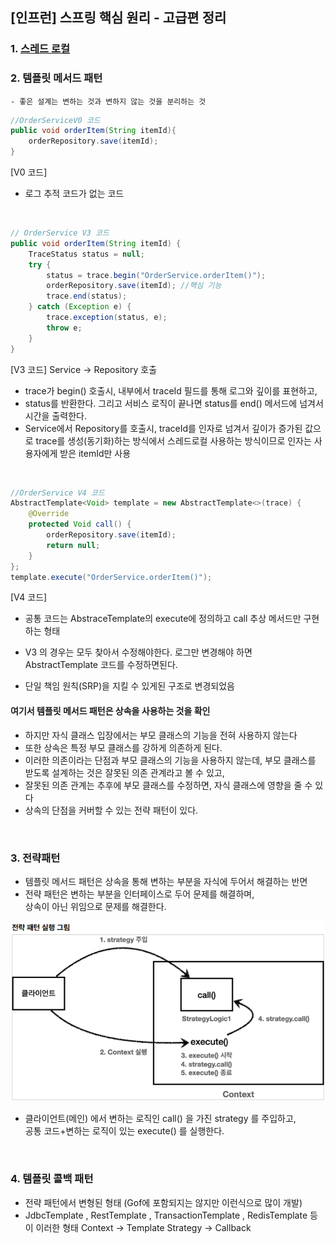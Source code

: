 ## [인프런] 스프링 핵심 원리 - 고급편 정리

### 1. [스레드 로컬](https://velog.io/@jiny798/ThreadLocal-In-Java)
### 2. 템플릿 메서드 패턴
    - 좋은 설계는 변하는 것과 변하지 않는 것을 분리하는 것

```java
//OrderServiceV0 코드
public void orderItem(String itemId){
    orderRepository.save(itemId);
}
```
[V0 코드]
- 로그 추적 코드가 없는 코드

<br/>

```java
// OrderService V3 코드
public void orderItem(String itemId) {
    TraceStatus status = null;
    try {
        status = trace.begin("OrderService.orderItem()");
        orderRepository.save(itemId); //핵심 기능
        trace.end(status);
    } catch (Exception e) {
        trace.exception(status, e);
        throw e;
    }
}
```
[V3 코드] Service -> Repository 호출
- trace가 begin() 호출시, 내부에서 traceId 필드를 통해 로그와 깊이를 표현하고,
- status를 반환한다. 그리고 서비스 로직이 끝나면 status를 end() 메서드에 넘겨서 시간을 출력한다.
- Service에서 Repository를 호출시, traceId를 인자로 넘겨서 깊이가 증가된 값으로 trace를 생성(동기화)하는 방식에서 스레드로컬 사용하는 방식이므로 인자는 사용자에게 받은 itemId만 사용

<br/>

```java
//OrderService V4 코드
AbstractTemplate<Void> template = new AbstractTemplate<>(trace) {
    @Override
    protected Void call() {
        orderRepository.save(itemId);
        return null;
    }
};
template.execute("OrderService.orderItem()");
```

[V4 코드]
- 공통 코드는 AbstraceTemplate의 execute에 정의하고
call 추상 메서드만 구현하는 형태
- V3 의 경우는 모두 찾아서 수정해야한다.
로그만 변경해야 하면 AbstractTemplate 코드를 수정하면된다.

- 단일 책임 원칙(SRP)을 지킬 수 있게된 구조로 변경되었음

#### 여기서 템플릿 메서드 패턴은 상속을 사용하는 것을 확인
- 하지만 자식 클래스 입장에서는 부모 클래스의 기능을 전혀 사용하지 않는다
- 또한 상속은 특정 부모 클래스를 강하게 의존하게 된다.
- 이러한 의존이라는 단점과 부모 클래스의 기능을 사용하지 않는데, 부모 클래스를 받도록 
설계하는 것은 잘못된 의존 관계라고 볼 수 있고,
- 잘못된 의존 관계는 추후에 부모 클래스를 수정하면, 자식 클래스에 영향을 줄 수 있다
- 상속의 단점을 커버할 수 있는 전략 패턴이 있다.

<br/>

### 3. 전략패턴
- 템플릿 메서드 패턴은 상속을 통해 변하는 부분을 자식에 두어서 해결하는 반면
- 전략 패턴은 변하는 부분을 인터페이스로 두어 문제를 해결하며,
<br/> 상속이 아닌 위임으로 문제를 해결한다.

![img.png](img.png)
- 클라이언트(메인) 에서 변하는 로직인 call() 을 가진 strategy 를 주입하고,
<br/> 공통 코드+변하는 로직이 있는 execute() 를 실행한다.

<br/>

### 4. 템플릿 콜백 패턴
- 전략 패턴에서 변형된 형태 (Gof에 포함되지는 않지만 이런식으로 많이 개발)
- JdbcTemplate , RestTemplate , TransactionTemplate , RedisTemplate 등이 이러한 형태
Context -> Template
Strategy -> Callback